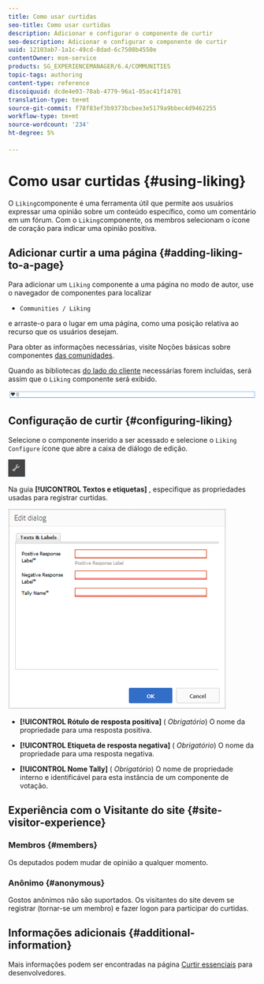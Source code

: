```yaml
---
title: Como usar curtidas
seo-title: Como usar curtidas
description: Adicionar e configurar o componente de curtir
seo-description: Adicionar e configurar o componente de curtir
uuid: 12103ab7-1a1c-49cd-8dad-6c7508b4550e
contentOwner: msm-service
products: SG_EXPERIENCEMANAGER/6.4/COMMUNITIES
topic-tags: authoring
content-type: reference
discoiquuid: dcde4e03-78ab-4779-96a1-05ac41f14701
translation-type: tm+mt
source-git-commit: f78f83ef3b9373bcbee3e5179a9bbec4d9462255
workflow-type: tm+mt
source-wordcount: '234'
ht-degree: 5%

---
```



# Como usar curtidas {#using-liking}

O `Liking`componente é uma ferramenta útil que permite aos usuários expressar uma opinião sobre um conteúdo específico, como um comentário em um fórum. Com o `Liking`componente, os membros selecionam o ícone de coração para indicar uma opinião positiva.

## Adicionar curtir a uma página {#adding-liking-to-a-page}

Para adicionar um `Liking` componente a uma página no modo de autor, use o navegador de componentes para localizar

* `Communities / Liking`

e arraste-o para o lugar em uma página, como uma posição relativa ao recurso que os usuários desejam.

Para obter as informações necessárias, visite Noções básicas sobre componentes [das comunidades](basics.md).

Quando as bibliotecas [do lado do cliente](essentials-liking.md#essentials-for-client-side) necessárias forem incluídas, será assim que o `Liking` componente será exibido.

![chlimage_1-93](assets/chlimage_1-93.png)

## Configuração de curtir {#configuring-liking}

Selecione o componente inserido a ser acessado e selecione o `Liking` `Configure` ícone que abre a caixa de diálogo de edição.

![chlimage_1-94](assets/chlimage_1-94.png)

Na guia **[!UICONTROL Textos e etiquetas]** , especifique as propriedades usadas para registrar curtidas.

![chlimage_1-95](assets/chlimage_1-95.png)

* **[!UICONTROL Rótulo de resposta positiva]**
(
*Obrigatório*) O nome da propriedade para uma resposta positiva.

* **[!UICONTROL Etiqueta de resposta negativa]**
(
*Obrigatório*) O nome da propriedade para uma resposta negativa.

* **[!UICONTROL Nome Tally]**
(
*Obrigatório*) O nome de propriedade interno e identificável para esta instância de um componente de votação.

## Experiência com o Visitante do site {#site-visitor-experience}

### Membros {#members}

Os deputados podem mudar de opinião a qualquer momento.

### Anônimo {#anonymous}

Gostos anônimos não são suportados. Os visitantes do site devem se registrar (tornar-se um membro) e fazer logon para participar do curtidas.

## Informações adicionais {#additional-information}

Mais informações podem ser encontradas na página [Curtir essenciais](essentials-liking.md) para desenvolvedores.
